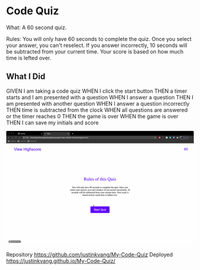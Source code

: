 # Code Quiz
What:
A 60 second quiz.

Rules:
You will only have 60 seconds to complete the quiz. 
Once you select your answer, you can't reselect. 
If you answer incorrectly, 10 seconds will be subtracted from your current time. 
Your score is based on how much time is lefted over.

## What I Did
GIVEN I am taking a code quiz
WHEN I click the start button
THEN a timer starts and I am presented with a question
WHEN I answer a question
THEN I am presented with another question
WHEN I answer a question incorrectly
THEN time is subtracted from the clock
WHEN all questions are answered or the timer reaches 0
THEN the game is over
WHEN the game is over
THEN I can save my initials and score

![code quiz](./Assets/HW-4.gif)

Repository https://github.com/justinkvang/My-Code-Quiz
Deployed https://justinkvang.github.io/My-Code-Quiz/

